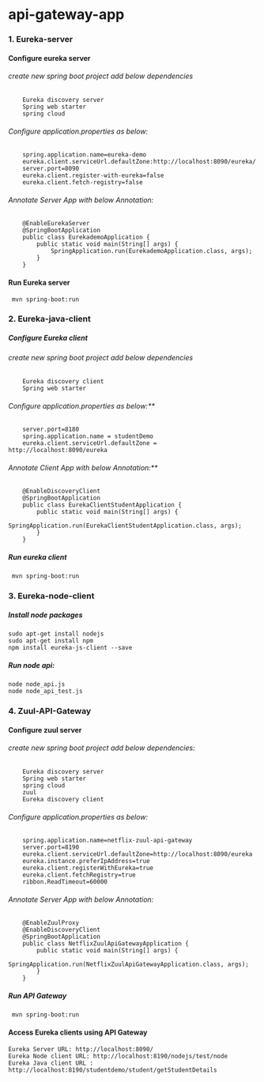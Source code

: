 # api-gateway-app

### 1. Eureka-server

#### Configure eureka server
   ###### create new spring boot project add below dependencies
        Eureka discovery server
        Spring web starter
        spring cloud
        
   ###### Configure application.properties as below:
        spring.application.name=eureka-demo
        eureka.client.serviceUrl.defaultZone:http://localhost:8090/eureka/
        server.port=8090
        eureka.client.register-with-eureka=false
        eureka.client.fetch-registry=false
        
   ###### Annotate Server App with below Annotation:
        @EnableEurekaServer
        @SpringBootApplication
        public class EurekademoApplication {
        	public static void main(String[] args) {
        		SpringApplication.run(EurekademoApplication.class, args);
        	}
        }

#### Run Eureka server
  ``` mvn spring-boot:run```

### 2. Eureka-java-client
	
##### Configure Eureka client
   ###### create new spring boot project add below dependencies
        Eureka discovery client
        Spring web starter
        
   ###### Configure application.properties as below:**
        server.port=8180
        spring.application.name = studentDemo
        eureka.client.serviceUrl.defaultZone = http://localhost:8090/eureka
        
   ###### Annotate Client App with below Annotation:**
        @EnableDiscoveryClient
        @SpringBootApplication
        public class EurekaClientStudentApplication {
        	public static void main(String[] args) {
        		SpringApplication.run(EurekaClientStudentApplication.class, args);
        	}
        }
##### Run eureka client
  ``` mvn spring-boot:run```

### 3. Eureka-node-client
   ##### Install node packages
    sudo apt-get install nodejs
    sudo apt-get install npm
    npm install eureka-js-client --save

##### Run node api:
    node node_api.js
    node node_api_test.js

### 4. Zuul-API-Gateway

#### Configure zuul server
   ###### create new spring boot project add below dependencies:
        Eureka discovery server
        Spring web starter
        spring cloud
        zuul
        Eureka discovery client
        
   ###### Configure application.properties as below:
        spring.application.name=netflix-zuul-api-gateway
        server.port=8190
        eureka.client.serviceUrl.defaultZone=http://localhost:8090/eureka
        eureka.instance.preferIpAddress=true
        eureka.client.registerWithEureka=true
        eureka.client.fetchRegistry=true
        ribbon.ReadTimeout=60000
   ###### Annotate Server App with below Annotation:
        @EnableZuulProxy
        @EnableDiscoveryClient
        @SpringBootApplication
        public class NetflixZuulApiGatewayApplication {
        	public static void main(String[] args) {
        		SpringApplication.run(NetflixZuulApiGatewayApplication.class, args);
        	}
        }

##### Run API Gateway
  ``` mvn spring-boot:run```

#### Access Eureka clients using API Gateway   
``` 
Eureka Server URL: http://localhost:8090/
Eureka Node client URL: http://localhost:8190/nodejs/test/node
Eureka Java client URL : http://localhost:8190/studentdemo/student/getStudentDetails
```


